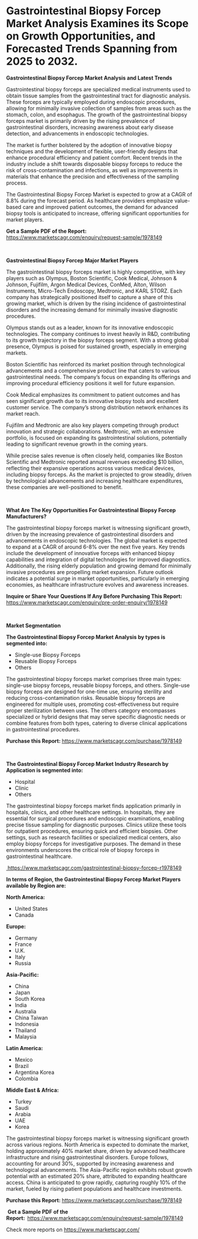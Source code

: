 <p><h1>Gastrointestinal Biopsy Forcep Market Analysis Examines its Scope on Growth Opportunities, and Forecasted Trends Spanning from 2025 to 2032.</h1></p><p><strong>Gastrointestinal Biopsy Forcep Market Analysis and Latest Trends</strong></p>
<p><p>Gastrointestinal biopsy forceps are specialized medical instruments used to obtain tissue samples from the gastrointestinal tract for diagnostic analysis. These forceps are typically employed during endoscopic procedures, allowing for minimally invasive collection of samples from areas such as the stomach, colon, and esophagus. The growth of the gastrointestinal biopsy forceps market is primarily driven by the rising prevalence of gastrointestinal disorders, increasing awareness about early disease detection, and advancements in endoscopic technologies.</p><p>The market is further bolstered by the adoption of innovative biopsy techniques and the development of flexible, user-friendly designs that enhance procedural efficiency and patient comfort. Recent trends in the industry include a shift towards disposable biopsy forceps to reduce the risk of cross-contamination and infections, as well as improvements in materials that enhance the precision and effectiveness of the sampling process.</p><p>The Gastrointestinal Biopsy Forcep Market is expected to grow at a CAGR of 8.8% during the forecast period. As healthcare providers emphasize value-based care and improved patient outcomes, the demand for advanced biopsy tools is anticipated to increase, offering significant opportunities for market players.</p></p>
<p><strong>Get a Sample PDF of the Report:&nbsp;</strong> <a href="https://www.marketscagr.com/enquiry/request-sample/1978149?utm_campaign=2795&utm_medium=2&utm_source=Github&utm_content=ia&utm_term=05032025&utm_id=gastrointestinal-biopsy-forcep">https://www.marketscagr.com/enquiry/request-sample/1978149</a></p>
<p>&nbsp;</p>
<p><strong>Gastrointestinal Biopsy Forcep Major Market Players</strong></p>
<p><p>The gastrointestinal biopsy forceps market is highly competitive, with key players such as Olympus, Boston Scientific, Cook Medical, Johnson & Johnson, Fujifilm, Argon Medical Devices, ConMed, Alton, Wilson Instruments, Micro-Tech Endoscopy, Medtronic, and KARL STORZ. Each company has strategically positioned itself to capture a share of this growing market, which is driven by the rising incidence of gastrointestinal disorders and the increasing demand for minimally invasive diagnostic procedures. </p><p>Olympus stands out as a leader, known for its innovative endoscopic technologies. The company continues to invest heavily in R&D, contributing to its growth trajectory in the biopsy forceps segment. With a strong global presence, Olympus is poised for sustained growth, especially in emerging markets.</p><p>Boston Scientific has reinforced its market position through technological advancements and a comprehensive product line that caters to various gastrointestinal needs. The company’s focus on expanding its offerings and improving procedural efficiency positions it well for future expansion.</p><p>Cook Medical emphasizes its commitment to patient outcomes and has seen significant growth due to its innovative biopsy tools and excellent customer service. The company’s strong distribution network enhances its market reach.</p><p>Fujifilm and Medtronic are also key players competing through product innovation and strategic collaborations. Medtronic, with an extensive portfolio, is focused on expanding its gastrointestinal solutions, potentially leading to significant revenue growth in the coming years.</p><p>While precise sales revenue is often closely held, companies like Boston Scientific and Medtronic reported annual revenues exceeding $10 billion, reflecting their expansive operations across various medical devices, including biopsy forceps. As the market is projected to grow steadily, driven by technological advancements and increasing healthcare expenditures, these companies are well-positioned to benefit.</p></p>
<p>&nbsp;</p>
<p><strong>What Are The Key Opportunities For Gastrointestinal Biopsy Forcep Manufacturers?</strong></p>
<p><p>The gastrointestinal biopsy forceps market is witnessing significant growth, driven by the increasing prevalence of gastrointestinal disorders and advancements in endoscopic technologies. The global market is expected to expand at a CAGR of around 6-8% over the next five years. Key trends include the development of innovative forceps with enhanced biopsy capabilities and integration of digital technologies for improved diagnostics. Additionally, the rising elderly population and growing demand for minimally invasive procedures are propelling market expansion. Future outlook indicates a potential surge in market opportunities, particularly in emerging economies, as healthcare infrastructure evolves and awareness increases.</p></p>
<p><strong>Inquire or Share Your Questions If Any Before Purchasing This Report:</strong> <a href="https://www.marketscagr.com/enquiry/pre-order-enquiry/1978149?utm_campaign=2795&utm_medium=2&utm_source=Github&utm_content=ia&utm_term=05032025&utm_id=gastrointestinal-biopsy-forcep">https://www.marketscagr.com/enquiry/pre-order-enquiry/1978149</a></p>
<p>&nbsp;</p>
<p><strong>Market Segmentation</strong></p>
<p><strong>The Gastrointestinal Biopsy Forcep Market Analysis by types is segmented into:</strong></p>
<p><ul><li>Single-use Biopsy Forceps</li><li>Reusable Biopsy Forceps</li><li>Others</li></ul></p>
<p><p>The gastrointestinal biopsy forceps market comprises three main types: single-use biopsy forceps, reusable biopsy forceps, and others. Single-use biopsy forceps are designed for one-time use, ensuring sterility and reducing cross-contamination risks. Reusable biopsy forceps are engineered for multiple uses, promoting cost-effectiveness but require proper sterilization between uses. The others category encompasses specialized or hybrid designs that may serve specific diagnostic needs or combine features from both types, catering to diverse clinical applications in gastrointestinal procedures.</p></p>
<p><strong>Purchase this Report:&nbsp;</strong><a href="https://www.marketscagr.com/purchase/1978149?utm_campaign=2795&utm_medium=2&utm_source=Github&utm_content=ia&utm_term=05032025&utm_id=gastrointestinal-biopsy-forcep">https://www.marketscagr.com/purchase/1978149</a></p>
<p>&nbsp;</p>
<p><strong>The Gastrointestinal Biopsy Forcep Market Industry Research by Application is segmented into:</strong></p>
<p><ul><li>Hospital</li><li>Clinic</li><li>Others</li></ul></p>
<p><p>The gastrointestinal biopsy forceps market finds application primarily in hospitals, clinics, and other healthcare settings. In hospitals, they are essential for surgical procedures and endoscopic examinations, enabling precise tissue sampling for diagnostic purposes. Clinics utilize these tools for outpatient procedures, ensuring quick and efficient biopsies. Other settings, such as research facilities or specialized medical centers, also employ biopsy forceps for investigative purposes. The demand in these environments underscores the critical role of biopsy forceps in gastrointestinal healthcare.</p></p>
<p><a href="https://www.marketscagr.com/gastrointestinal-biopsy-forcep-r1978149?utm_campaign=2795&utm_medium=2&utm_source=Github&utm_content=ia&utm_term=05032025&utm_id=gastrointestinal-biopsy-forcep">&nbsp;https://www.marketscagr.com/gastrointestinal-biopsy-forcep-r1978149</a></p>
<p><strong>In terms of Region, the Gastrointestinal Biopsy Forcep Market Players available by Region are:</strong></p>
<p>
    <p> <strong> North America: </strong>
        <ul>
            <li>United States</li>
            <li>Canada</li>
        </ul>
        </p> 
    <p> <strong> Europe: </strong>
        <ul>
            <li>Germany</li>
            <li>France</li>
            <li>U.K.</li>
            <li>Italy</li>
            <li>Russia</li>
        </ul>
        </p> 
    <p> <strong> Asia-Pacific: </strong>
        <ul>
            <li>China</li>
            <li>Japan</li>
            <li>South Korea</li>
            <li>India</li>
            <li>Australia</li>
            <li>China Taiwan</li>
            <li>Indonesia</li>
            <li>Thailand</li>
            <li>Malaysia</li>
        </ul>
        </p> 
    <p> <strong> Latin America: </strong>
        <ul>
            <li>Mexico</li>
            <li>Brazil</li>
            <li>Argentina Korea</li>
            <li>Colombia</li>
        </ul>
        </p> 
    <p> <strong> Middle East & Africa: </strong>
        <ul>
            <li>Turkey</li>
            <li>Saudi</li>
            <li>Arabia</li>
            <li>UAE</li>
            <li>Korea</li>
        </ul>
    </p>
    </p>
<p><p>The gastrointestinal biopsy forceps market is witnessing significant growth across various regions. North America is expected to dominate the market, holding approximately 40% market share, driven by advanced healthcare infrastructure and rising gastrointestinal disorders. Europe follows, accounting for around 30%, supported by increasing awareness and technological advancements. The Asia-Pacific region exhibits robust growth potential with an estimated 20% share, attributed to expanding healthcare access. China is anticipated to grow rapidly, capturing roughly 10% of the market, fueled by rising patient populations and healthcare investments.</p></p>
<p><strong>Purchase this Report: </strong><a href="https://www.marketscagr.com/purchase/1978149?utm_campaign=2795&utm_medium=2&utm_source=Github&utm_content=ia&utm_term=05032025&utm_id=gastrointestinal-biopsy-forcep">https://www.marketscagr.com/purchase/1978149</a></p>
<p>&nbsp;<strong>Get a Sample PDF of the Report:&nbsp;&nbsp;</strong><a href="https://www.marketscagr.com/enquiry/request-sample/1978149?utm_campaign=2795&utm_medium=2&utm_source=Github&utm_content=ia&utm_term=05032025&utm_id=gastrointestinal-biopsy-forcep">https://www.marketscagr.com/enquiry/request-sample/1978149</a></p>
<p><strong></strong></p>
<p>Check more reports on <a href="https://www.marketscagr.com/?utm_campaign=2795&utm_medium=2&utm_source=Github&utm_content=ia&utm_term=05032025&utm_id=gastrointestinal-biopsy-forcep">https://www.marketscagr.com/</a></p>